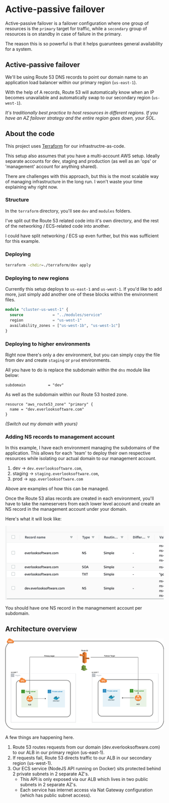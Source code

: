 # Active-passive failover

Active-passive failover is a failover configuration where one group of resources is the `primary` target for traffic, while a `secondary` group of resources is on standby in case of failure in the primary.

The reason this is so powerful is that it helps guaruntees general availability for a system.

## Active-passive failover

We'll be using Route 53 DNS records to point our domain name to an application load balancer within our primary region (`us-east-1`).

With the help of A records, Route 53 will automatically know when an IP becomes unavailable and automatically swap to our secondary region (`us-west-1`).

_It's traditionally best practice to host resources in different regions. If you have an AZ failover strategy and the entire region goes down, your SOL._

## About the code

This project uses [Terraform](https://www.terraform.io/) for our infrastructre-as-code.

This setup also assumes that you have a multi-account AWS setup. Ideally separate accounts for dev, staging and production (as well as an 'ops' or 'management' account for anything shared).

There are challenges with this approach, but this is the most scalable way of managing infrastructure in the long run. I won't waste your time explaining why right now.

### Structure

In the `terraform` directory, you'll see `dev` and `modules` folders.

I've split out the Route 53 related code into it's own directory, and the rest of the networking / ECS-related code into another.

I could have split networking / ECS up even further, but this was sufficient for this example.

### Deploying

```bash
terraform -chdir=./terraform/dev apply
```

### Deploying to new regions

Currently this setup deploys to `us-east-1` and `us-west-1`. If you'd like to add more, just simply add another one of these blocks within the environment files.

```terraform
module "cluster-us-west-1" {
  source             = "../modules/service"
  region             = "us-west-1"
  availability_zones = ["us-west-1b", "us-west-1c"]
}
```

### Deploying to higher environments

Right now there's only a dev environment, but you can simply copy the file from dev and create `staging` or `prod` environments.

All you have to do is replace the subdomain within the `dns` module like below:

```
subdomain          = "dev"
```

As well as the subdomain within our Route 53 hosted zone.

```
resource "aws_route53_zone" "primary" {
  name = "dev.everlooksoftware.com"
}
```

_(Switch out my domain with yours)_

### Adding NS records to management account

In this example, I have each environment managing the subdomains of the application. This allows for each 'team' to deploy their own respective resources while isolating our actual domain to our management account.

1. dev -> `dev.everlooksoftware.com`,
2. staging -> `staging.everlooksoftware.com`,
3. prod -> `app.everlooksoftware.com`

Above are examples of how this can be managed.

Once the Route 53 alias records are created in each environment, you'll have to take the nameservers from each lower level account and create an NS record in the management account under your domain.

Here's what it will look like:

![img](./domain.png)

You should have one NS record in the managmement account per subdomain.

## Architecture overview

![img](./failover.png)

A few things are happening here.

1. Route 53 routes requests from our domain (dev.everlooksoftware.com) to our ALB in our primary region (us-east-1).
2. If requests fail, Route 53 directs traffic to our ALB in our secondary region (us-west-1).
3. Our ECS service (NodeJS API running on Docker) sits protected behind 2 private subnets in 2 separate AZ's.
   - This API is only exposed via our ALB which lives in two public subnets in 2 separate AZ's.
   - Each service has internet access via Nat Gateway configuration (which has public subnet access).
